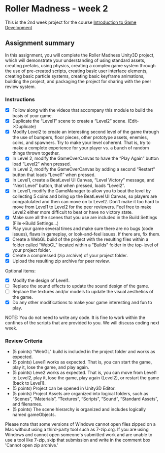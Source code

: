 # Roller Madness - week 2

This is the 2nd week project for the course [Introduction to Game Development](https://www.coursera.org/learn/game-development/)


## Assignment summary

In this assignment, you will complete the Roller Madness Unity3D project, which will demonstrate your understanding of using standard assets, creating prefabs, using physics, creating a complex game system through the use of pre-created scripts, creating basic user interface elements, creating basic particle systems, creating basic keyframe animations, building the project, and packaging the project for sharing with the peer review system.

### Instructions

- [x] Follow along with the videos that accompany this module to build the basis of your game.
- [x] Duplicate the “Level1” scene to create a “Level2” scene. (Edit->Duplicate)
- [x] Modify Level2 to create an interesting second level of the game through the use of bumpers, floor pieces, other prototype assets, enemies, coins, and spawners. Try to make your level coherent. That is, try to make a complete experience for your player vs. a bunch of random things thrown together.
- [x] In Level 2, modify the GameOverCanvas to have the “Play Again” button load “Level2” when pressed.
- [x] In Level 2, modify the GameOverCanvas by adding a second “Restart” button that loads “Level1” when pressed.
- [x] In Level1, create a BeatLevel UI Canvas, “Level Victory” message, and “Next Level” button, that when pressed, loads “Level2”.
- [x] In Level1, modify the GameManager to allow you to beat the level by collecting 5 coins and bring up the BeatLevel UI Canvas, so players are congratulated and then can move on to Level2. Don’t make it too hard to move from Level1 to Level2 for the peer reviewers. Feel free to make Level2 either more difficult to beat or have no victory state.
- [x] Make sure all the scenes that you use are included in the Build Settings (File->Build Settings...)
- [x] Play your game several times and make sure there are no bugs (code issues), flaws in gameplay, or look-and-feel issues. If there are, fix them.
- [x] Create a WebGL build of the project with the resulting files within a folder called “WebGL” located within a "Builds" folder in the top-level of your project folder.
- [x] Create a compressed (zip archive) of your project folder.
- [x] Upload the resulting zip archive for peer review.

Optional items:

- [x] Modify the design of Level1.
- [ ] Replace the sound effects to update the sound design of the game.
- [ ] Replace the textures and/or models to update the visual aesthetics of the game.
- [x] Do any other modifications to make your game interesting and fun to play.

NOTE: You do not need to write any code. It is fine to work within the confines of the scripts that are provided to you. We will discuss coding next week.

### Review Criteria

- (5 points) "WebGL" build is included in the project folder and works as expected.
- (5 points) Level1 works as expected. That is, you can start the game, play it, lose the game, and play again.
- (5 points) Leve2 works as expected. That is, you can move from Level1 to Level2, play it, lose the game, play again (Level2), or restart the game (back to Level1).
- (5 points) Project can be opened in Unity3D Editor.
- (5 points) Project Assets are organized into logical folders, such as “Scenes”, “Materials”, “Textures”, “Scripts”, “Sound”, “Standard Assets”, and filenames.
- (5 points) The scene hierarchy is organized and includes logically named gameObjects.

Please note that some versions of Windows cannot open files zipped on a Mac without using a third-party tool such as 7-zip.org. If you are using Windows and cannot open someone's submitted work and are unable to use a tool like 7-zip, skip that submission and write in the comment box 'Cannot open zip archive.'
